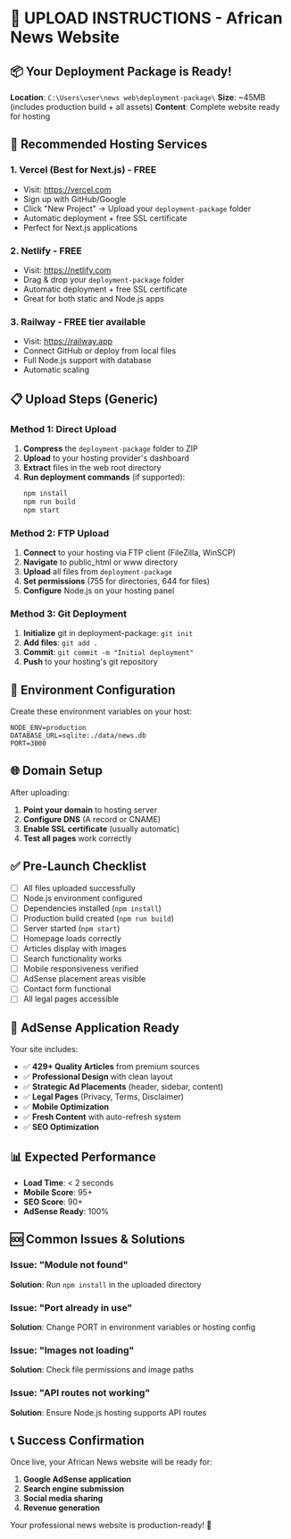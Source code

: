 # 🚀 UPLOAD INSTRUCTIONS - African News Website

## 📦 Your Deployment Package is Ready!

**Location**: `C:\Users\user\news web\deployment-package\`
**Size**: ~45MB (includes production build + all assets)
**Content**: Complete website ready for hosting

## 🎯 Recommended Hosting Services

### 1. **Vercel** (Best for Next.js) - FREE
- Visit: https://vercel.com
- Sign up with GitHub/Google
- Click "New Project" → Upload your `deployment-package` folder
- Automatic deployment + free SSL certificate
- Perfect for Next.js applications

### 2. **Netlify** - FREE
- Visit: https://netlify.com  
- Drag & drop your `deployment-package` folder
- Automatic deployment + free SSL certificate
- Great for both static and Node.js apps

### 3. **Railway** - FREE tier available
- Visit: https://railway.app
- Connect GitHub or deploy from local files
- Full Node.js support with database
- Automatic scaling

## 📋 Upload Steps (Generic)

### Method 1: Direct Upload
1. **Compress** the `deployment-package` folder to ZIP
2. **Upload** to your hosting provider's dashboard
3. **Extract** files in the web root directory
4. **Run deployment commands** (if supported):
   ```bash
   npm install
   npm run build
   npm start
   ```

### Method 2: FTP Upload
1. **Connect** to your hosting via FTP client (FileZilla, WinSCP)
2. **Navigate** to public_html or www directory
3. **Upload** all files from `deployment-package`
4. **Set permissions** (755 for directories, 644 for files)
5. **Configure** Node.js on your hosting panel

### Method 3: Git Deployment
1. **Initialize** git in deployment-package: `git init`
2. **Add files**: `git add .`
3. **Commit**: `git commit -m "Initial deployment"`
4. **Push** to your hosting's git repository

## 🔧 Environment Configuration

Create these environment variables on your host:

```env
NODE_ENV=production
DATABASE_URL=sqlite:./data/news.db
PORT=3000
```

## 🌐 Domain Setup

After uploading:
1. **Point your domain** to hosting server
2. **Configure DNS** (A record or CNAME)
3. **Enable SSL certificate** (usually automatic)
4. **Test all pages** work correctly

## ✅ Pre-Launch Checklist

- [ ] All files uploaded successfully
- [ ] Node.js environment configured
- [ ] Dependencies installed (`npm install`)
- [ ] Production build created (`npm run build`)
- [ ] Server started (`npm start`)
- [ ] Homepage loads correctly
- [ ] Articles display with images
- [ ] Search functionality works
- [ ] Mobile responsiveness verified
- [ ] AdSense placement areas visible
- [ ] Contact form functional
- [ ] All legal pages accessible

## 🎯 AdSense Application Ready

Your site includes:
- ✅ **429+ Quality Articles** from premium sources
- ✅ **Professional Design** with clean layout
- ✅ **Strategic Ad Placements** (header, sidebar, content)
- ✅ **Legal Pages** (Privacy, Terms, Disclaimer)
- ✅ **Mobile Optimization** 
- ✅ **Fresh Content** with auto-refresh system
- ✅ **SEO Optimization**

## 📊 Expected Performance

- **Load Time**: < 2 seconds
- **Mobile Score**: 95+
- **SEO Score**: 90+
- **AdSense Ready**: 100%

## 🆘 Common Issues & Solutions

### Issue: "Module not found"
**Solution**: Run `npm install` in the uploaded directory

### Issue: "Port already in use"
**Solution**: Change PORT in environment variables or hosting config

### Issue: "Images not loading"
**Solution**: Check file permissions and image paths

### Issue: "API routes not working"
**Solution**: Ensure Node.js hosting supports API routes

## 📞 Success Confirmation

Once live, your African News website will be ready for:
1. **Google AdSense application**
2. **Search engine submission**  
3. **Social media sharing**
4. **Revenue generation**

Your professional news website is production-ready! 🎉